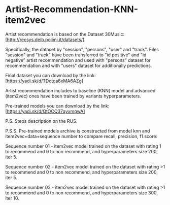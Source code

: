 # Artist-Recommendation-KNN-item2vec 
Artist recommendation is based on the Dataset 30Music:[http://recsys.deib.polimi.it/datasets/].

Specifically, the dataset by "session", "persons", "user" and "track". Files "session" and "track" have been transferred to "id positive" and "id negative" artist recommendation and used with "persons" dataset for recommendation and with "users" dataset for additionally predictions.

Final dataset you can download by the link:[https://yadi.sk/d/TDotca6xMA6AZg]

Artist recommendation includes to baseline (KNN) model and advanced (item2vec) ones have been trained by variants hyperparameters. 

Pre-trained models you can download by the link: [https://yadi.sk/d/QtOCQ37qvxmqwA]

P.S. Steps description on the RUS.

P.S.S. Pre-trained models archive is constructed from model knn and item2vec+data+sequence number to compare recall, precision, f1 score: 

Sequence number 01 - item2vec model trained on the dataset with rating 1 to recommend and 0 to non recommend, and hyperparameters size 200, iter 5.

Sequence number 02 - item2vec model trained on the dataset with rating >1 to recommend and 0 to non recommend, and hyperparameters size 200, iter 5. 

Sequence number 03 - item2vec model trained on the dataset with rating >1 to recommend and 0 to non recommend, and hyperparameters size 300, iter 10.
